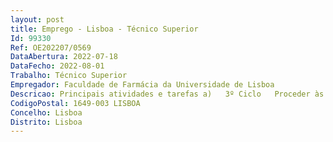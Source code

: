 ```yaml
--- 
layout: post
title: Emprego - Lisboa - Técnico Superior
Id: 99330
Ref: OE202207/0569
DataAbertura: 2022-07-18
DataFecho: 2022-08-01
Trabalho: Técnico Superior
Empregador: Faculdade de Farmácia da Universidade de Lisboa
Descricao: Principais atividades e tarefas a)	3º Ciclo   Proceder às diferentes fases procedimentais •	Gestão de todo o processo de candidaturas •	Inscrições e matrículas •	Atendimento presencial, telefónico e por e mail aos candidatos, estudantes e docentes •	Controlo dos pagamentos de propinas e das bolsas FCT •	Apoio nas diferentes fases de preparação dos cursos de formação avançada inseridos no programa de doutoramento.•	Gestão das provas do curso de doutoramento (1º ano) e admissões a provas de doutoramento b)	Apoio à Coordenação do 3º Ciclo c)	Preparação dos processos de doutoramento em cotutela entre a Universidade de Lisboa e as Instituições envolvidas e apoio aos alunos estrangeiros em processo de doutoramento na Faculdade d)	Registos dos temas de doutoramento na Plataforma de Registo Nacional de Teses e Dissertações (RENATES) e)	Recolha e gestão da informação do 3º ciclo para o Inquérito ao Registo de Alunos Inscritos e Diplomados do Ensino Superior (RAIDES)f)	Apoio nos processos de Acreditação A3ES g)	2º Ciclo   Gestão dos processos de candidatura, matrícula e inscrição dos alunos dos Mestrados da FFUL •	Processo de Admissão a provas de Mestrado •	Apoio aos Coordenadores •	Apoio nos processos de Acreditação A3ES •	Atendimento presencial, telefónico e por e mail aos candidatos, estudantes e docentes •	Gestão de todos os conteúdos referente ao 2º ciclo na Plataforma de e Learning da FFUL.•	Registos dos temas de mestrado na Plataforma de Registo Nacional de Teses e Dissertações (RENATES) •	Recolha e gestão da informação do 2º ciclo para o Inquérito ao Registo de Alunos Inscritos e Diplomados do Ensino Superior (RAIDES)h)	Cursos Não Conferentes de Grau •	Apoio no processo de divulgação, coordenação e gestão de cursos não conferentes de grau, atuando desde a sua criação, publicitação, inscrição e emissão de certificados, passando pelo controlo dos pagamentos de propinas dos alunos.i)	Apoio à formação inicial •	Candidaturas, matrículas e inscrições e concursos.5.3. — Competências da função a)	Domínio de excelência da língua portuguesa e proficiência da língua inglesa (oral e escrita). Fator preferencial na escolha do candidato b)	Conhecimentos consolidados da legislação sobre a área do Ensino Superior, nomeadamente no que concerne ao domínio académico c)	Conhecimentos sobre as ações conducentes à participação da Faculdade em Redes temáticas, Consórcios, Colégios da Universidade de Lisboa ou noutras colaborações com Universidades ou Centros de Investigação nacionais e internacionais d)	Conhecimentos aprofundados de informática na ótica do utilizador (ambiente Windows  Outlook, Excel, Word, PowerPoint)  domínio em aplicações de gestão académica FENIX e)	Experiência e conhecimentos específicos na área académica e experiência no domínio da recolha e tratamento de dados f)	Orientação para resultados  Capacidade para concretizar com eficácia e eficiência os objetivos do serviço e as tarefas e que lhe são solicitadas g)	Responsabilidade e Compromisso com o serviço  Capacidade para compreender e integrar o contributo da sua atividade para o funcionamento do serviço, exercendo a de forma disponível e diligente. Trata a informação confidencial a que tem acesso, de acordo com as regras jurídicas, éticas e deontológicas do serviço h)	Planeamento e Organização  Capacidade para programar, organizar e controlar a sua atividade e projetos, definindo objetivos, estabelecendo prazos e determinando prioridades i)	Iniciativa e Autonomia  Capacidade de atuar de modo independente e proactivo no seu dia a dia profissional, de tomar iniciativas face a problemas e empenhar se em solucioná los.
CodigoPostal: 1649-003 LISBOA
Concelho: Lisboa
Distrito: Lisboa
--- 
```

